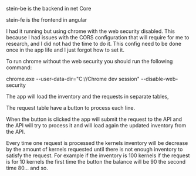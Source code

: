 stein-be is the backend in net Core

stein-fe is the frontend in angular

I had it running but using chrome with the web security disabled. This because I had issues with the CORS configuration that will require for me to research,
and I did not had the time to do it. This config need to be done once in the app life and I just forgot how to set it.

To run chrome without the web security you should run the following command: 

chrome.exe --user-data-dir="C://Chrome dev session" --disable-web-security

The app will load the inventory and the requests in separate tables, 

The request table have a button to process each line.

When the button is clicked the app will submit the request to the API and the API will try to process it and will load again the updated inventory from the API.

Every time one request is processed the kernels inventory will be decrease by the amount of kernels requested until there is not enough inventory to satisfy the 
request. For example if the inventory is 100 kernels if the request is for 10 kernels the first time the button the balance will be 90 the second time 80... and so.
